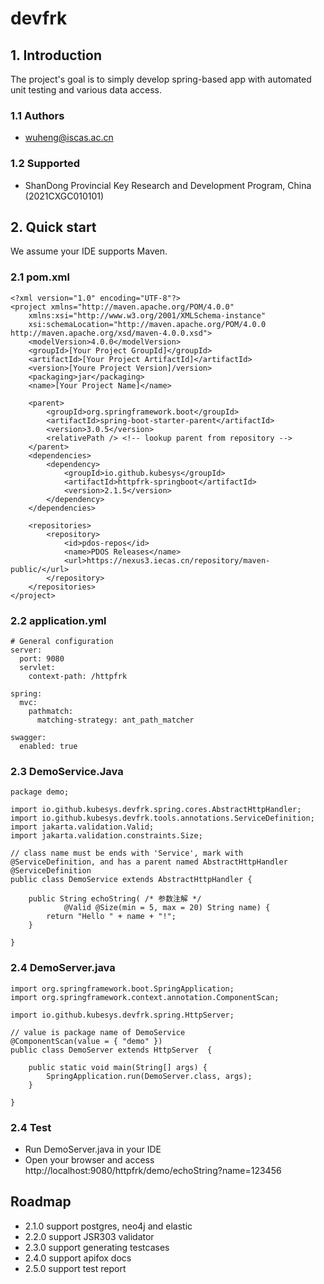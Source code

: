# devfrk

## 1. Introduction

The project's goal is to simply develop spring-based app with automated unit testing and various data access.


### 1.1 Authors

- wuheng@iscas.ac.cn

### 1.2 Supported

- ShanDong Provincial Key Research and Development Program, China (2021CXGC010101)
 
## 2. Quick start

We assume your IDE supports Maven.

### 2.1 pom.xml

```
<?xml version="1.0" encoding="UTF-8"?>
<project xmlns="http://maven.apache.org/POM/4.0.0"
	xmlns:xsi="http://www.w3.org/2001/XMLSchema-instance"
	xsi:schemaLocation="http://maven.apache.org/POM/4.0.0 http://maven.apache.org/xsd/maven-4.0.0.xsd">
	<modelVersion>4.0.0</modelVersion>
	<groupId>[Your Project GroupId]</groupId>
	<artifactId>[Your Project ArtifactId]</artifactId>
	<version>[Youre Project Version]/version>
	<packaging>jar</packaging>
	<name>[Your Project Name]</name>
  
	<parent>
		<groupId>org.springframework.boot</groupId>
		<artifactId>spring-boot-starter-parent</artifactId>
		<version>3.0.5</version>
		<relativePath /> <!-- lookup parent from repository -->
	</parent>
	<dependencies>
		<dependency>
			<groupId>io.github.kubesys</groupId>
			<artifactId>httpfrk-springboot</artifactId>
			<version>2.1.5</version>
		</dependency>
	</dependencies>
	
	<repositories>
		<repository>
			<id>pdos-repos</id>
			<name>PDOS Releases</name>
			<url>https://nexus3.iecas.cn/repository/maven-public/</url>
		</repository>
	</repositories>
</project>
```

### 2.2 application.yml

```
# General configuration
server:
  port: 9080
  servlet:
    context-path: /httpfrk
    
spring:
  mvc:
    pathmatch:
      matching-strategy: ant_path_matcher
  
swagger:
  enabled: true
```

### 2.3 DemoService.Java

```
package demo;

import io.github.kubesys.devfrk.spring.cores.AbstractHttpHandler;
import io.github.kubesys.devfrk.tools.annotations.ServiceDefinition;
import jakarta.validation.Valid;
import jakarta.validation.constraints.Size;

// class name must be ends with 'Service', mark with @ServiceDefinition, and has a parent named AbstractHttpHandler
@ServiceDefinition
public class DemoService extends AbstractHttpHandler {
	
	public String echoString( /* 参数注解 */
			@Valid @Size(min = 5, max = 20) String name) {
		return "Hello " + name + "!";
	}
	
}
```

### 2.4 DemoServer.java

```
import org.springframework.boot.SpringApplication;
import org.springframework.context.annotation.ComponentScan;

import io.github.kubesys.devfrk.spring.HttpServer;

// value is package name of DemoService
@ComponentScan(value = { "demo" })
public class DemoServer extends HttpServer  {

	public static void main(String[] args) {
		SpringApplication.run(DemoServer.class, args);
	}

}
```

### 2.4 Test

- Run DemoServer.java in your IDE
- Open your browser and access   http://localhost:9080/httpfrk/demo/echoString?name=123456

## Roadmap
- 2.1.0 support postgres, neo4j and elastic
- 2.2.0 support JSR303 validator
- 2.3.0 support generating testcases
- 2.4.0 support apifox docs
- 2.5.0 support test report


